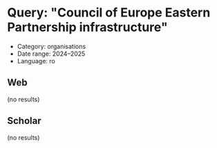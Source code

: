 # Query: "Council of Europe Eastern Partnership infrastructure"
- Category: organisations
- Date range: 2024–2025
- Language: ro

## Web

(no results)

## Scholar

(no results)

